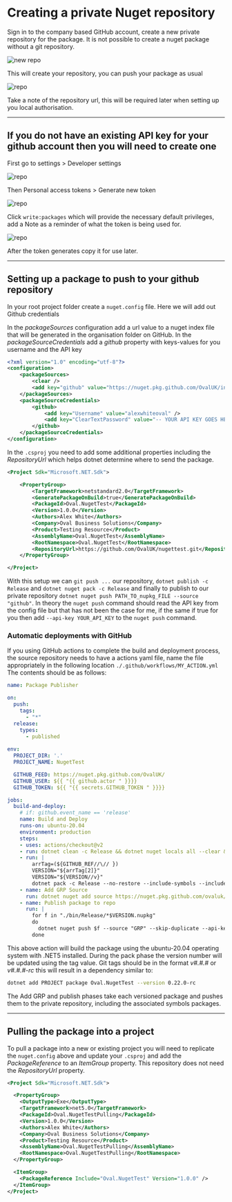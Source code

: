# Creating a private Nuget repository

Sign in to the company based GitHub account, create a new private repository for the package. It is not possible to create a nuget package without a git repository.

![new repo](https://s3.eu-west-1.amazonaws.com/ovalgeneric/public/assets/nuget-guide/create-repo.png)

This will create your repository, you can push your package as usual

![repo](https://s3.eu-west-1.amazonaws.com/ovalgeneric/public/assets/nuget-guide/new-repo.png)

Take a note of the repository url, this will be required later when setting up you local authorisation.

---

## If you do not have an existing API key for your github account then you will need to create one

First go to settings > Developer settings

![repo](https://s3.eu-west-1.amazonaws.com/ovalgeneric/public/assets/nuget-guide/api-gen-1.png)

Then Personal access tokens > Generate new token

![repo](https://s3.eu-west-1.amazonaws.com/ovalgeneric/public/assets/nuget-guide/api-gen-2.png)

Click ```write:packages``` which will provide the necessary default privileges, add a Note as a reminder of what the token is being used for.

![repo](https://s3.eu-west-1.amazonaws.com/ovalgeneric/public/assets/nuget-guide/api-gen-3.png)

After the token generates copy it for use later.

---

## Setting up a package to push to your github repository

In your root project folder create a ```nuget.config``` file. Here we will add out Github credentials

In the _packageSources_ configuration add a url value to a nuget index file that will be generated in the organisation folder on GitHub. In the _packageSourceCredentials_ add a _github_ property with keys-values for you username and the API key

```XML
<?xml version="1.0" encoding="utf-8"?>
<configuration>
    <packageSources>
        <clear />
        <add key="github" value="https://nuget.pkg.github.com/OvalUK/index.json" />
    </packageSources>
    <packageSourceCredentials>
        <github>
            <add key="Username" value="alexwhiteoval" />
            <add key="ClearTextPassword" value="-- YOUR API KEY GOES HERE ---" />
        </github>
    </packageSourceCredentials>
</configuration>
```

In the ```.csproj``` you need to add some additional properties including the _RepositoryUrl_ which helps dotnet determine where to send the package.

```XML
<Project Sdk="Microsoft.NET.Sdk">

    <PropertyGroup>
        <TargetFramework>netstandard2.0</TargetFramework>
        <GeneratePackageOnBuild>true</GeneratePackageOnBuild>
        <PackageId>Oval.NugetTest</PackageId>
        <Version>1.0.0</Version>
        <Authors>Alex White</Authors>
        <Company>Oval Business Solutions</Company>
        <Product>Testing Resource</Product>
        <AssemblyName>Oval.NugetTest</AssemblyName>
        <RootNamespace>Oval.NugetTest</RootNamespace>
        <RepositoryUrl>https://github.com/OvalUK/nugettest.git</RepositoryUrl>
    </PropertyGroup>

</Project>
```

With this setup we can ```git push ...``` our repository, ```dotnet publish -c Release``` and ```dotnet nuget pack -c Release``` and finally to publish to our private repository ```dotnet nuget push PATH_TO_nupkg_FILE --source "github"```. In theory the ```nuget push``` command should read the API key from the config file but that has not been the case for me, if the same if true for you then add ```--api-key YOUR_API_KEY``` to the ```nuget push``` command.

### Automatic deployments with GitHub

If you using GitHub actions to complete the build and deployment process, the source repository needs to have a actions yaml file, name the file appropriately in the following location ```./.github/workflows/MY_ACTION.yml``` The contents should be as follows:

```YAML
name: Package Publisher

on:
  push:
    tags:
      - "*"
  release:
    types:
      - published
    
env:
  PROJECT_DIR: '.'
  PROJECT_NAME: NugetTest

  GITHUB_FEED: https://nuget.pkg.github.com/OvalUK/
  GITHUB_USER: ${{ "{{ github.actor " }}}}
  GITHUB_TOKEN: ${{ "{{ secrets.GITHUB_TOKEN " }}}}

jobs:
  build-and-deploy:
    # if: github.event_name == 'release'
    name: Build and Deploy
    runs-on: ubuntu-20.04
    environment: production
    steps:
    - uses: actions/checkout@v2
    - run: dotnet clean -c Release && dotnet nuget locals all --clear && dotnet publish -c Release
    - run: |
        arrTag=(${GITHUB_REF//\// })
        VERSION="${arrTag[2]}"
        VERSION="${VERSION//v}"
        dotnet pack -c Release --no-restore --include-symbols --include-source -p:PackageVersion=$VERSION $PROJECT_DIR/$PROJECT_NAME.csproj
    - name: Add GRP Source
      run: dotnet nuget add source https://nuget.pkg.github.com/ovaluk/index.json -n "GRP" -u $GITHUB_USER -p $GITHUB_TOKEN --store-password-in-clear-text
    - name: Publish package to repo
      run: |
        for f in "./bin/Release/*$VERSION.nupkg"
        do
          dotnet nuget push $f --source "GRP" --skip-duplicate --api-key $GITHUB_TOKEN
        done
```

This above action will build the package using the ubuntu-20.04 operating system with .NET5 installed. During the pack phase the version number will be updated using the tag value. Git tags should be in the format _v#.#.#_ or _v#.#.#-rc_ this will result in a dependency similar to:

```sh
dotnet add PROJECT package Oval.NugetTest --version 0.22.0-rc
```

The Add GRP and publish phases take each versioned package and pushes them to the private repository, including the associated symbols packages.

---

## Pulling the package into a project

To pull a package into a new or existing project you will need to replicate the ```nuget.config``` above and update your ```.csproj``` and add the _PackageReference_ to an _ItemGroup_ property. This repository does not need the _RepositoryUrl_ property.

```XML
<Project Sdk="Microsoft.NET.Sdk">

  <PropertyGroup>
    <OutputType>Exe</OutputType>
    <TargetFramework>net5.0</TargetFramework>
    <PackageId>Oval.NugetTestPulling</PackageId>
    <Version>1.0.0</Version>
    <Authors>Alex White</Authors>
    <Company>Oval Business Solutions</Company>
    <Product>Testing Resource</Product>
    <AssemblyName>Oval.NugetTestPulling</AssemblyName>
    <RootNamespace>Oval.NugetTestPulling</RootNamespace>
  </PropertyGroup>

  <ItemGroup>
    <PackageReference Include="Oval.NugetTest" Version="1.0.0" />
  </ItemGroup>
</Project>
```
